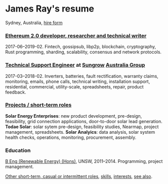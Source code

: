 # James Ray's resume

Sydney, Australia, [hire form](https://docs.google.com/forms/d/e/1FAIpQLSeZ4vGadZrl01nROy3VrL0C1sl9PgS_MMMlaTcDeaUR8Nm5RA/viewform?usp=pp_url)

### [Ethereum 2.0 developer, researcher and technical writer](crypto-industry-experience.md)

2017-06–2019-02. Fintech, gossipsub, libp2p, blockchain, cryptography, Rust programming, sharding, scalability, consensus and network protocols.

### [Technical Support Engineer](tech-support-eng-SG.md) at [Sungrow](https://en.sungrowpower.com/) [Australia Group](https://www.sungrowpower.com.au/)

2017-03–2018-02. Inverters, batteries, fault rectification, warranty claims, monitoring, emails, phone calls, technical writing, installation support, residential, commercial, utility-scale, spreadsheets, repair, product feedback.

### [Projects / short-term roles](sustainability-projects.md)

**Solar Energy Enterprises**: new product development, pre-design, feasibility, grid connection applications, door-to-door solar lead generation.
**Todae Solar**: solar sytem pre-design, feasibility studies, Nearmap, project management, spreadsheets.
**Solar Analyics**: data analysis, solar system health checks, operations, monitoring, procurement, assembly.

### Education

[B Eng (Renewable Energy) (Hons)](education.md), UNSW, 2011–2014. Programming, project management. 

[Other short-term, casual or intermittent roles](training-ground.md), [skills](skills.md), [interests](https://about.me/james.ray), [see also](see-also.md).
